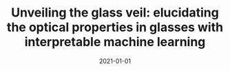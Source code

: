 ---
title: "Unveiling the glass veil: elucidating the optical properties in glasses with interpretable machine learning"
collection: publications
permalink: /publication/2021-unveiling-the-glass-veil-elucidating-the-optical-properties-in-glasses-with-interpretable-machine-learning
authors: Zaki, Mohd; Venugopal, Vineeth; Ravinder, R; Bishnoi, Suresh; Singh, Sourabh Kumar; Allu, Amarnath R; Krishnan, NM; 
date: 2021-01-01
venue: '<b style="color:red">arXiv preprint arXiv:2103.03633</b>'
---